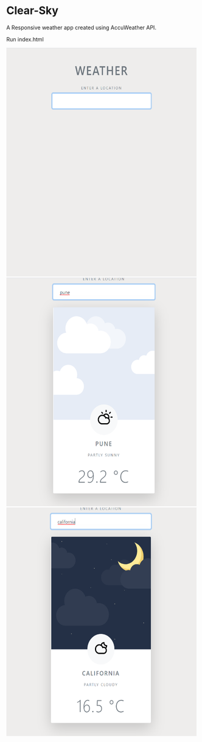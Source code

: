 # Clear-Sky
A Responsive weather app created using AccuWeather API.

Run index.html

<img src="https://github.com/shreyas710/Clear-Sky/raw/master/1.png" alt="alt text" width="500" height="600">

<img src="https://github.com/shreyas710/Clear-Sky/raw/master/2.png" alt="alt text" width="500" height="600">

<img src="https://github.com/shreyas710/Clear-Sky/raw/master/3.png" alt="alt text" width="500" height="600">



